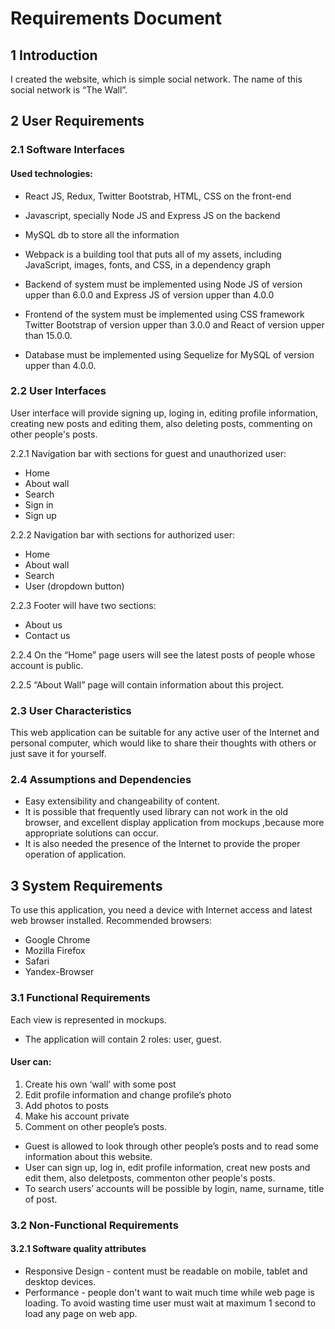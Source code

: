 # Requirements Document

## 1 Introduction
I created the website, which is simple social network.
The name of this social network is “The Wall”.

## 2 User Requirements

### 2.1 Software Interfaces

#### Used technologies:
*	React JS, Redux, Twitter Bootstrab, HTML, CSS on the front-end
*	Javascript, specially Node JS and Express JS on the backend
*	MySQL db to store all the information
*	Webpack is a building tool that puts all of my assets, including JavaScript, images, fonts, and CSS, in a dependency graph

*	Backend of system must be implemented using Node JS of version upper than 6.0.0 and Express JS of version upper than 4.0.0
*	Frontend of the system must be implemented using CSS framework Twitter Bootstrap of version upper than 3.0.0 and React  of version upper than 15.0.0.
*	Database must be implemented using Sequelize for MySQL of version upper than 4.0.0.

### 2.2 User Interfaces

User interface will provide signing up, loging in, editing profile information, creating new posts  and editing them, also deleting posts, commenting on other people's posts.

2.2.1 Navigation bar with sections for guest and  unauthorized  user:
*	Home
*	About wall
*	Search
*	Sign in
*	Sign up

2.2.2 Navigation bar with sections for authorized  user:
*	Home
*	About wall
*	Search
*	User (dropdown button)

2.2.3 Footer will have two sections:
*	About us
*	Contact us

2.2.4 On the “Home” page users will see the latest posts of people whose account is public.

2.2.5 “About Wall” page will contain information about this project.

### 2.3 User Characteristics
This web application can be suitable for any active user of the Internet and personal сomputer, which would like to share their thoughts with others or just save it for yourself.
### 2.4 Assumptions and Dependencies
 * Easy extensibility and changeability of content.
 * It is possible that frequently used library can not work in the old browser, and excellent display application from mockups ,because more appropriate solutions can occur.
 * It is also needed the presence of the Internet to provide the proper operation of application.

## 3 System Requirements
 To use this application, you need a device with Internet access and latest web browser installed. Recommended browsers:
 *	Google Chrome
 *	Mozilla Firefox
 *	Safari
 *	Yandex-Browser

### 3.1 Functional Requirements
Each view is represented in mockups.

* The application will contain 2 roles: user, guest.
####	User can:
1.	Create his own ‘wall’ with some post
2.	Edit profile information and change profile’s photo
3.	Add photos to posts
4.	Make his account private
5.	Comment on other people’s posts.

* Guest is allowed to look through other people’s posts and to read some information about this website.
* User can sign up, log in, edit profile information, creat new posts  and edit them, also deletposts, commenton other people's posts.
* To search users’ accounts will be possible by login, name, surname, title of post.

### 3.2 Non-Functional Requirements
#### 3.2.1 Software quality attributes
* Responsive Design - content must be readable on mobile, tablet and desktop devices.
* Performance - people don't want to wait much time while web page is loading. To avoid wasting time user must wait at maximum 1 second to load any page on web app.


